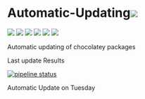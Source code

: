 # Automatic-Updating[![](http://transparent-favicon.info/favicon.ico)](#) 
[![](http://transparent-favicon.info/favicon.ico)](#) 
[![](http://transparent-favicon.info/favicon.ico)](#) 
[![](http://transparent-favicon.info/favicon.ico)](#) 
[![](http://transparent-favicon.info/favicon.ico)](#) 
[![](http://transparent-favicon.info/favicon.ico)](#) 
[![](https://img.shields.io/badge/donate-patreon-blue.svg?longCache=true&style=for-the-badge)](https://www.patreon.com/majkinetor)

Automatic updating of chocolatey packages

Last update Results

[![pipeline status](https://gitlab.com/chocolatey-packages/automatic-updating/badges/master/pipeline.svg)](https://gitlab.com/chocolatey-packages/automatic-updating/-/commits/master)

Automatic Update on Tuesday